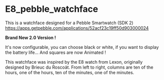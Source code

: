 E8_pebble_watchface
===================

This is a watchface designed for a Pebble Smartwatch (SDK 2)
<url>https://apps.getpebble.com/applications/52acf23c19ff50d903000024</url>

<p>
<b>Brand New 2.0 Version !</b>
</p>

It's now configurable, you can choose black or white, if you want to display the battery life...
And squares are now Animated !

This watchface was inspired by the E8 watch from Lexon, originally designed by Brieuc du Roscoät.
From left to right, columns are ten of the hours, one of the hours, ten of the minutes, one of the minutes.

